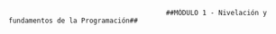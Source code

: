                                            ##MÓDULO 1 - Nivelación y fundamentos de la Programación##
